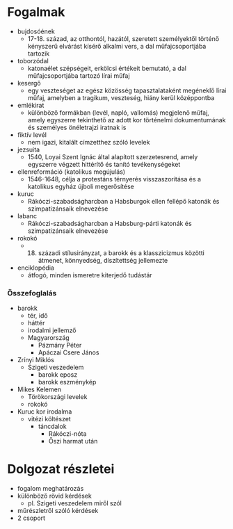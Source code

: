 # Fogalmak
- bujdosóének
	- 17-18. század, az otthontól, hazától, szeretett személyektől történő kényszerű elvárást kísérő alkalmi vers, a dal műfajcsoportjába tartozik
- toborzódal
	- katonaélet szépségeit, erkölcsi értékeit bemutató, a dal műfajcsoportjába tartozó lírai műfaj
- kesergő
	- egy veszteséget az egész közösség tapasztalataként megéneklő lírai műfaj, amelyben a tragikum, veszteség, hiány kerül középpontba
- emlékirat
	- különböző formákban (levél, napló, vallomás) megjelenő műfaj, amely egyszerre tekinthető az adott kor történelmi dokumentumának és személyes önéletrajzi iratnak is
- fiktív levél
	- nem igazi, kitalált címzetthez szóló levelek
- jezsuita
	- 1540, Loyai Szent Ignác által alapított szerzetesrend, amely egyszerre végzett hittérítő és tanító tevékenységeket
- ellenreformáció (katolikus megújulás)
	- 1546-1648, célja a protestáns térnyerés visszaszorítása és a katolikus egyház újboli megerősítése
- kuruc
	- Rákóczi-szabadságharcban a Habsburgok ellen fellépő katonák és szimpatizánsaik elnevezése
- labanc
	- Rákóczi-szabadságharcban a Habsburg-párti katonák és szimpatizánsaik elnevezése
- rokokó
	- 18. századi stílusirányzat, a barokk és a klasszicizmus közötti átmenet, könnyedség, díszítettség jellemezte
- enciklopédia
	- átfogó, minden ismeretre kiterjedő tudástár

### Összefoglalás
- barokk
	- tér, idő
	- háttér
	- irodalmi jellemző
	- Magyarország
		- Pázmány Péter
		- Apáczai Csere János
- Zrínyi Miklós
	- Szigeti veszedelem
		- barokk eposz
		- barokk eszménykép
- Mikes Kelemen
	- Törökországi levelek
	- rokokó
- Kuruc kor irodalma
	- vitézi költészet
		- táncdalok
			- Rákóczi-nóta
			- Őszi harmat után


# Dolgozat részletei
- fogalom meghatározás
- különböző rövid kérdések
	- pl. Szigeti veszedelem miről szól
- műrészletről szóló kérdések
- 2 csoport